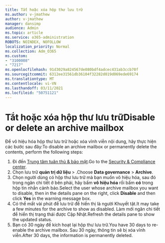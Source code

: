```yaml
---
title: Tắt hoặc xóa hộp thư lưu trữ
ms.author: v-jmathew
author: v-jmathew
manager: dansimp
audience: Admin
ms.topic: article
ms.service: o365-administration
ROBOTS: NOINDEX, NOFOLLOW
localization_priority: Normal
ms.collection: Adm_O365
ms.custom:
- "3100008"
- "7217"
ms.openlocfilehash: 91d3029a824567de080bdf4adcec431ab3ccb70f
ms.sourcegitcommit: 6312ee31561db36104f32282d019d069ede69174
ms.translationtype: MT
ms.contentlocale: vi-VN
ms.lasthandoff: 03/11/2021
ms.locfileid: "50751121"
---
```

# <a name="disable-or-delete-an-archive-mailbox"></a><span data-ttu-id="c496d-102">Tắt hoặc xóa hộp thư lưu trữ</span><span class="sxs-lookup"><span data-stu-id="c496d-102">Disable or delete an archive mailbox</span></span>

<span data-ttu-id="c496d-103">Để vô hiệu hóa hộp thư lưu trữ hoặc xóa vĩnh viễn nội dung, hãy thực hiện các bước sau đây:</span><span class="sxs-lookup"><span data-stu-id="c496d-103">To disable an archive mailbox or permanently delete the contents, perform the following steps:</span></span>

1. <span data-ttu-id="c496d-104">Đi đến [Trung tâm tuân thủ & bảo mật]( https://go.microsoft.com/fwlink/p/?linkid=2077143).</span><span class="sxs-lookup"><span data-stu-id="c496d-104">Go to the [Security & Compliance center]( https://go.microsoft.com/fwlink/p/?linkid=2077143).</span></span>
2. <span data-ttu-id="c496d-105">Chọn lưu trữ **quản trị dữ liệu**  >  .</span><span class="sxs-lookup"><span data-stu-id="c496d-105">Choose **Data governance** > **Archive**.</span></span>
3. <span data-ttu-id="c496d-106">Chọn người dùng có hộp thư lưu trữ mà bạn muốn vô hiệu hóa, sau đó trong ngăn chi tiết ở bên phải, hãy bấm **vô hiệu hóa** rồi bấm **có** trong hộp tin nhắn cảnh báo.</span><span class="sxs-lookup"><span data-stu-id="c496d-106">Select the user whose archive mailbox you want to disable, then in the details pane on the right, click **Disable** and then click **Yes** in the warning message box.</span></span>
4. <span data-ttu-id="c496d-107">Có thể mất vài phút để lưu trữ để hiển thị là người Khuyết tật.</span><span class="sxs-lookup"><span data-stu-id="c496d-107">It may take a few minutes for the archive to show as disabled.</span></span> <span data-ttu-id="c496d-108">Làm mới ngăn chi tiết để hiển thị trạng thái được Cập Nhật.</span><span class="sxs-lookup"><span data-stu-id="c496d-108">Refresh the details pane to show the updated status.</span></span>
5. <span data-ttu-id="c496d-109">Bạn có 30 ngày để kích hoạt lại hộp thư lưu trữ.</span><span class="sxs-lookup"><span data-stu-id="c496d-109">You have 30 days to re-enable the archive mailbox.</span></span> <span data-ttu-id="c496d-110">Sau 30 ngày, thông tin sẽ bị xóa vĩnh viễn.</span><span class="sxs-lookup"><span data-stu-id="c496d-110">After 30 days, the information is permanently deleted.</span></span>
